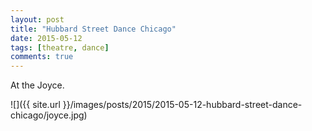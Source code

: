 ```yaml
---
layout: post
title: "Hubbard Street Dance Chicago"
date: 2015-05-12
tags: [theatre, dance]
comments: true
---
```

At the Joyce.

![]({{ site.url }}/images/posts/2015/2015-05-12-hubbard-street-dance-chicago/joyce.jpg)

